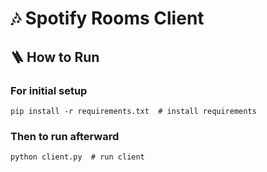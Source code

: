 # 🎶 Spotify Rooms Client

## 🪜 How to Run

### For initial setup
```shell
pip install -r requirements.txt  # install requirements
```

### Then to run afterward
```shell
python client.py  # run client
```